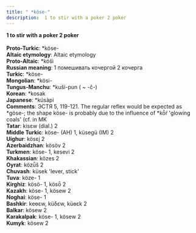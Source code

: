 ```yaml
---
title: " *köse-"
description:  1 to stir with a poker 2 poker
---
```

<p data-pagefind-weight="0.5">
<strong> 1 to stir with a poker 2 poker</strong><br><br>
<strong>Proto-Turkic</strong>:  *köse-<br>
<strong>Altaic etymology</strong>:  Altaic etymology<br>
<strong> Proto-Altaic</strong>:  *kóšì<br>
<strong>Russian meaning</strong>:  1 помешивать кочергой 2 кочерга<br>
<strong>Turkic</strong>:  *köse-<br>
<strong>Mongolian</strong>:  *kösi-<br>
<strong>Tungus-Manchu</strong>:  *kuši-pun ( ~ -č-)<br>
<strong>Korean</strong>:  *kosak<br>
<strong>Japanese</strong>:  *kúsàpì<br>
<strong>Comments</strong>:  ЭСТЯ 5, 119-121. The regular reflex would be expected as *göse-; the shape köse- is probably due to the influence of *kȫŕ 'glowing coals' (cf. in MK<br>
<strong>Tatar</strong>:  kisɛw (dial.) 2<br>
<strong>Middle Turkic</strong>:  köse- (AH) 1, küsegü (IM) 2<br>
<strong>Uighur</strong>:  kösɛj 2<br>
<strong>Azerbaidzhan</strong>:  kösöv 2<br>
<strong>Turkmen</strong>:  köse- 1, kesevi 2<br>
<strong>Khakassian</strong>:  közes 2<br>
<strong>Oyrat</strong>:  közǖš 2<br>
<strong>Chuvash</strong>:  küsek 'lever, stick'<br>
<strong>Tuva</strong>:  köze- 1<br>
<strong>Kirghiz</strong>:  kösö- 1, kösȫ 2<br>
<strong>Kazakh</strong>:  köse- 1, kösew 2<br>
<strong>Noghai</strong>:  köse- 1<br>
<strong>Bashkir</strong>:  keɵɛw, küδɛw, küɵɛk 2<br>
<strong>Balkar</strong>:  kösew 2<br>
<strong>Karakalpak</strong>:  köse- 1, kösew 2<br>
<strong>Kumyk</strong>:  kösew 2<br>

</p>
